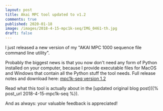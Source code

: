 ```yaml
---
layout: post
title: Akai MPC tool updated to v1.2
comments: true
published: 2020-01-18
image: /images/2018-4-15-mpc1k-seq/IMG_0461-th.jpg
draft: false
---
```


I just released a new version of my "AKAI MPC 1000 sequence file command line utility".

Probably the biggest news is that you now don't need any form of Python installed on your computer, because I provide executable files for MacOS and Windows that contain all the Python stuff the tool needs. Full release notes and download here: [mpc1k-seq version 1.2](https://github.com/JOJ0/mpc1k-seq/releases/tag/v1.2)

Read what this tool is actually about in the [updated original blog post]({% post_url 2018-4-15-mpc1k-seq %}).

And as always: your valuable feedback is appreciated!